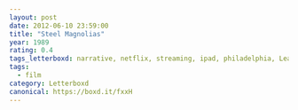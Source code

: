 ```yaml
---
layout: post 
date: 2012-06-10 23:59:00
title: "Steel Magnolias"
year: 1989
rating: 0.4
tags_letterboxd: narrative, netflix, streaming, ipad, philadelphia, Leah
tags:
  - film
category: Letterboxd
canonical: https://boxd.it/fxxH
---
```

